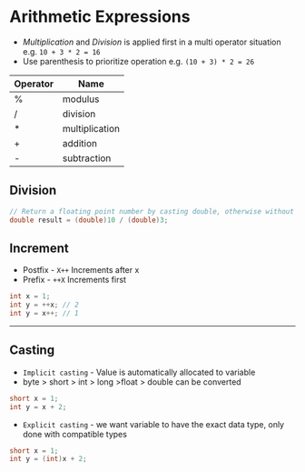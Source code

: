 # Arithmetic Expressions

- _Multiplication_ and _Division_ is applied first in a multi operator situation e.g. `10 + 3 * 2 = 16`
- Use parenthesis to prioritize operation e.g. `(10 + 3) * 2 = 26`

| Operator | Name           |
| -------- | -------------- |
| %        | modulus        |
| /        | division       |
| \*       | multiplication |
| +        | addition       |
| -        | subtraction    |

## Division

```java
// Return a floating point number by casting double, otherwise without casting a whole number is returned
double result = (double)10 / (double)3;

```

## Increment

- Postfix - `X++` Increments after x
- Prefix - `++X` Increments first

```java
int x = 1;
int y = ++x; // 2
int y = x++; // 1
```

---

## Casting

- `Implicit casting` - Value is automatically allocated to variable
- byte > short > int > long >float > double can be converted

```java
short x = 1;
int y = x + 2;
```

- `Explicit casting` - we want variable to have the exact data type, only done with compatible types

```java
short x = 1;
int y = (int)x + 2;
```
